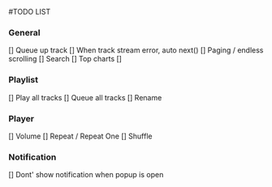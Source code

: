 #TODO LIST

### General
[] Queue up track
[] When track stream error, auto next()
[] Paging / endless scrolling
    [] Search
    [] Top charts
    []

### Playlist
[] Play all tracks
[] Queue all tracks
[] Rename

### Player
[] Volume
[] Repeat / Repeat One
[] Shuffle

### Notification
[] Dont' show notification when popup is open